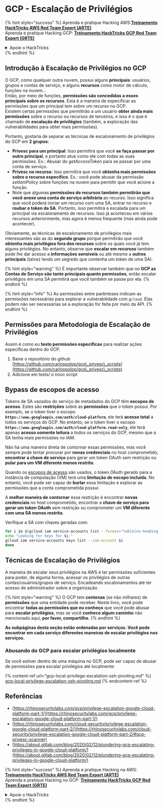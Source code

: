# GCP - Escalação de Privilégios

{% hint style="success" %}
Aprenda e pratique Hacking AWS:<img src="/.gitbook/assets/image.png" alt="" data-size="line">[**Treinamento HackTricks AWS Red Team Expert (ARTE)**](https://training.hacktricks.xyz/courses/arte)<img src="/.gitbook/assets/image.png" alt="" data-size="line">\
Aprenda e pratique Hacking GCP: <img src="/.gitbook/assets/image (2).png" alt="" data-size="line">[**Treinamento HackTricks GCP Red Team Expert (GRTE)**<img src="/.gitbook/assets/image (2).png" alt="" data-size="line">](https://training.hacktricks.xyz/courses/grte)

<details>

<summary>Apoie o HackTricks</summary>

* Confira os [**planos de assinatura**](https://github.com/sponsors/carlospolop)!
* **Junte-se ao** 💬 [**grupo Discord**](https://discord.gg/hRep4RUj7f) ou ao [**grupo telegram**](https://t.me/peass) ou **siga-nos** no **Twitter** 🐦 [**@hacktricks\_live**](https://twitter.com/hacktricks\_live)**.**
* **Compartilhe truques de hacking enviando PRs para os repositórios** [**HackTricks**](https://github.com/carlospolop/hacktricks) e [**HackTricks Cloud**](https://github.com/carlospolop/hacktricks-cloud) no github.

</details>
{% endhint %}

## Introdução à Escalação de Privilégios no GCP <a href="#introduction-to-gcp-privilege-escalation" id="introduction-to-gcp-privilege-escalation"></a>

O GCP, como qualquer outra nuvem, possui alguns **principais**: usuários, grupos e contas de serviço, e alguns **recursos** como motor de cálculo, funções na nuvem...\
Então, por meio de funções, **permissões são concedidas a esses principais sobre os recursos**. Esta é a maneira de especificar as permissões que um principal tem sobre um recurso no GCP.\
Existem certas permissões que permitirão a um usuário **obter ainda mais permissões** sobre o recurso ou recursos de terceiros, e isso é o que é chamado de **escalação de privilégios** (também, a exploração das vulnerabilidades para obter mais permissões).

Portanto, gostaria de separar as técnicas de escalonamento de privilégios do GCP em **2 grupos**:

* **Privesc para um principal**: Isso permitirá que você **se faça passar por outro principal**, e portanto atue como ele com todas as suas permissões. Ex.: Abusar do _getAccessToken_ para se passar por uma conta de serviço.
* **Privesc no recurso**: Isso permitirá que você **obtenha mais permissões sobre o recurso específico**. Ex.: você pode abusar da permissão _setIamPolicy_ sobre funções na nuvem para permitir que você acione a função.
* Note que algumas **permissões de recursos também permitirão que você anexe uma conta de serviço arbitrária** ao recurso. Isso significa que você poderá iniciar um recurso com uma SA, entrar no recurso e **roubar o token da SA**. Portanto, isso permitirá a escalada para um principal via escalonamento de recursos. Isso já aconteceu em vários recursos anteriormente, mas agora é menos frequente (mas ainda pode acontecer).

Obviamente, as técnicas de escalonamento de privilégios mais interessantes são as do **segundo grupo** porque permitirão que você **obtenha mais privilégios fora dos recursos** sobre os quais você já tem alguns privilégios. No entanto, observe que **escalar em recursos** também pode lhe dar acesso a **informações sensíveis** ou até mesmo a **outros principais** (talvez lendo um segredo que contenha um token de uma SA).

{% hint style="warning" %}
É importante observar também que no **GCP as Contas de Serviço são tanto principais quanto permissões**, então escalar privilégios em uma SA permitirá que você também se passe por ela.
{% endhint %}

{% hint style="info" %}
As permissões entre parênteses indicam as permissões necessárias para explorar a vulnerabilidade com `gcloud`. Elas podem não ser necessárias se a exploração for feita por meio da API.
{% endhint %}

## Permissões para Metodologia de Escalação de Privilégios

Assim é como eu **testo permissões específicas** para realizar ações específicas dentro do GCP.

1. Baixe o repositório do github [https://github.com/carlospolop/gcp\_privesc\_scripts](https://github.com/carlospolop/gcp\_privesc\_scripts)
2. Adicione em tests/ o novo script

## Bypass de escopos de acesso <a href="#bypassing-access-scopes" id="bypassing-access-scopes"></a>

Tokens de SA vazados do serviço de metadados do GCP têm **escopos de acesso**. Estes são **restrições** sobre as **permissões** que o token possui. Por exemplo, se o token tiver o escopo **`https://www.googleapis.com/auth/cloud-platform`**, ele terá **acesso total** a todos os serviços do GCP. No entanto, se o token tiver o escopo **`https://www.googleapis.com/auth/cloud-platform.read-only`**, ele terá apenas **acesso somente leitura** a todos os serviços do GCP, mesmo que a SA tenha mais permissões no IAM.

Não há uma maneira direta de contornar essas permissões, mas você sempre pode tentar procurar por **novas credenciais** no host comprometido, **encontrar a chave de serviço** para gerar um token OAuth sem restrição ou **pular para um VM diferente menos restrito**.

Quando os [escopos de acesso](https://cloud.google.com/compute/docs/access/service-accounts#accesscopesiam) são usados, o token OAuth gerado para a instância de computação (VM) terá uma **limitação de escopo incluída**. No entanto, você pode ser capaz de **burlar** essa limitação e explorar as permissões que a conta comprometida possui.

A **melhor maneira de contornar** essa restrição é encontrar **novas credenciais** no host comprometido, encontrar a **chave de serviço para gerar um token OAuth** sem restrição ou comprometer um **VM diferente com uma SA menos restrita**.

Verifique a SA com chaves geradas com:
```bash
for i in $(gcloud iam service-accounts list --format="table[no-heading](email)"); do
echo "Looking for keys for $i:"
gcloud iam service-accounts keys list --iam-account $i
done
```
## Técnicas de Escalação de Privilégios

A maneira de escalar seus privilégios na AWS é ter permissões suficientes para poder, de alguma forma, acessar os privilégios de outras contas/usuários/grupos de serviço. Encadeando escalonamentos até ter acesso de administrador sobre a organização.

{% hint style="warning" %}
O GCP tem **centenas** (se não milhares) de **permissões** que uma entidade pode receber. Neste livro, você pode encontrar **todas as permissões que eu conheço** que você pode abusar para **escalar privilégios**, mas se você **conhece algum caminho** não mencionado aqui, **por favor, compartilhe**.
{% endhint %}

**As subpáginas desta seção estão ordenadas por serviços. Você pode encontrar em cada serviço diferentes maneiras de escalar privilégios nos serviços.**

### Abusando do GCP para escalar privilégios localmente

Se você estiver dentro de uma máquina no GCP, pode ser capaz de abusar de permissões para escalar privilégios até localmente:

{% content-ref url="gcp-local-privilege-escalation-ssh-pivoting.md" %}
[gcp-local-privilege-escalation-ssh-pivoting.md](gcp-local-privilege-escalation-ssh-pivoting.md)
{% endcontent-ref %}

## Referências

* [https://rhinosecuritylabs.com/gcp/privilege-escalation-google-cloud-platform-part-1/](https://rhinosecuritylabs.com/gcp/privilege-escalation-google-cloud-platform-part-1/)
* [https://rhinosecuritylabs.com/cloud-security/privilege-escalation-google-cloud-platform-part-2/](https://rhinosecuritylabs.com/cloud-security/privilege-escalation-google-cloud-platform-part-2/#gcp-privesc-scanner)
* [https://about.gitlab.com/blog/2020/02/12/plundering-gcp-escalating-privileges-in-google-cloud-platform/](https://about.gitlab.com/blog/2020/02/12/plundering-gcp-escalating-privileges-in-google-cloud-platform/)

{% hint style="success" %}
Aprenda e pratique Hacking na AWS:<img src="/.gitbook/assets/image.png" alt="" data-size="line">[**Treinamento HackTricks AWS Red Team Expert (ARTE)**](https://training.hacktricks.xyz/courses/arte)<img src="/.gitbook/assets/image.png" alt="" data-size="line">\
Aprenda e pratique Hacking no GCP: <img src="/.gitbook/assets/image (2).png" alt="" data-size="line">[**Treinamento HackTricks GCP Red Team Expert (GRTE)**<img src="/.gitbook/assets/image (2).png" alt="" data-size="line">](https://training.hacktricks.xyz/courses/grte)

<details>

<summary>Apoie o HackTricks</summary>

* Confira os [**planos de assinatura**](https://github.com/sponsors/carlospolop)!
* **Junte-se ao** 💬 [**grupo Discord**](https://discord.gg/hRep4RUj7f) ou ao [**grupo telegram**](https://t.me/peass) ou **siga-nos** no **Twitter** 🐦 [**@hacktricks\_live**](https://twitter.com/hacktricks\_live)**.**
* **Compartilhe truques de hacking enviando PRs para os repositórios** [**HackTricks**](https://github.com/carlospolop/hacktricks) e [**HackTricks Cloud**](https://github.com/carlospolop/hacktricks-cloud).

</details>
{% endhint %}
